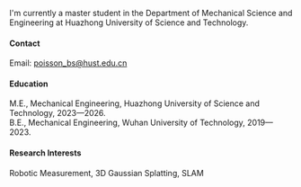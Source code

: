 



I'm currently a master student in the Department of Mechanical Science and Engineering at Huazhong University of Science and Technology.

#### Contact

Email: poisson_bs@hust.edu.cn

#### Education
M.E., Mechanical Engineering, Huazhong University of Science and Technology, 2023—2026.\
B.E., Mechanical Engineering, Wuhan University of Technology, 2019—2023.

#### Research Interests
Robotic Measurement, 3D Gaussian Splatting, SLAM

